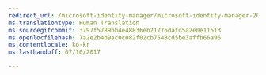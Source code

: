 ```yaml
---
redirect_url: /microsoft-identity-manager/microsoft-identity-manager-2016
ms.translationtype: Human Translation
ms.sourcegitcommit: 3797f5789bb4e48836eb21776dafd5a2e0e11613
ms.openlocfilehash: 7a2e2b4b9ac0c082f02cb7548cd5be3affb66a96
ms.contentlocale: ko-kr
ms.lasthandoff: 07/10/2017

---
```


